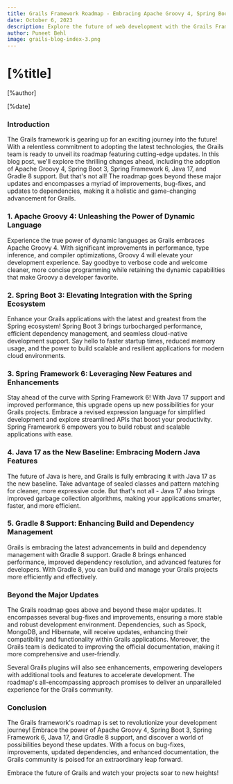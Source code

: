 ```yaml
---
title: Grails Framework Roadmap - Embracing Apache Groovy 4, Spring Boot 3, Spring Framework 6, Java 17, and Gradle 8, and Beyond!
date: October 6, 2023
description: Explore the future of web development with the Grails Framework. Discover how Grails is embracing Apache Groovy 4, Spring Boot 3, Spring Framework 6, Java 17, and Gradle 8 support to enhance your development experience. Plus, dive into bug fixes, improved documentation, and more. Join us on this exciting journey!
author: Puneet Behl
image: grails-blog-index-3.png
---
```


# [%title]

[%author]

[%date]

### Introduction

The Grails framework is gearing up for an exciting journey into the future! With a relentless commitment to adopting the latest technologies, the Grails team is ready to unveil its roadmap featuring cutting-edge updates. In this blog post, we'll explore the thrilling changes ahead, including the adoption of Apache Groovy 4, Spring Boot 3, Spring Framework 6, Java 17, and Gradle 8 support. But that's not all! The roadmap goes beyond these major updates and encompasses a myriad of improvements, bug-fixes, and updates to dependencies, making it a holistic and game-changing advancement for Grails.

### 1. Apache Groovy 4: Unleashing the Power of Dynamic Language

Experience the true power of dynamic languages as Grails embraces Apache Groovy 4. With significant improvements in performance, type inference, and compiler optimizations, Groovy 4 will elevate your development experience. Say goodbye to verbose code and welcome cleaner, more concise programming while retaining the dynamic capabilities that make Groovy a developer favorite.

### 2. Spring Boot 3: Elevating Integration with the Spring Ecosystem

Enhance your Grails applications with the latest and greatest from the Spring ecosystem! Spring Boot 3 brings turbocharged performance, efficient dependency management, and seamless cloud-native development support. Say hello to faster startup times, reduced memory usage, and the power to build scalable and resilient applications for modern cloud environments.

### 3. Spring Framework 6: Leveraging New Features and Enhancements

Stay ahead of the curve with Spring Framework 6! With Java 17 support and improved performance, this upgrade opens up new possibilities for your Grails projects. Embrace a revised expression language for simplified development and explore streamlined APIs that boost your productivity. Spring Framework 6 empowers you to build robust and scalable applications with ease.

### 4. Java 17 as the New Baseline: Embracing Modern Java Features

The future of Java is here, and Grails is fully embracing it with Java 17 as the new baseline. Take advantage of sealed classes and pattern matching for cleaner, more expressive code. But that's not all - Java 17 also brings improved garbage collection algorithms, making your applications smarter, faster, and more efficient.

### 5. Gradle 8 Support: Enhancing Build and Dependency Management

Grails is embracing the latest advancements in build and dependency management with Gradle 8 support. Gradle 8 brings enhanced performance, improved dependency resolution, and advanced features for developers. With Gradle 8, you can build and manage your Grails projects more efficiently and effectively.

### Beyond the Major Updates

The Grails roadmap goes above and beyond these major updates. It encompasses several bug-fixes and improvements, ensuring a more stable and robust development environment. Dependencies, such as Spock, MongoDB, and Hibernate, will receive updates, enhancing their compatibility and functionality within Grails applications. Moreover, the Grails team is dedicated to improving the official documentation, making it more comprehensive and user-friendly.

Several Grails plugins will also see enhancements, empowering developers with additional tools and features to accelerate development. The roadmap's all-encompassing approach promises to deliver an unparalleled experience for the Grails community.

### Conclusion

The Grails framework's roadmap is set to revolutionize your development journey! Embrace the power of Apache Groovy 4, Spring Boot 3, Spring Framework 6, Java 17, and Gradle 8 support, and discover a world of possibilities beyond these updates. With a focus on bug-fixes, improvements, updated dependencies, and enhanced documentation, the Grails community is poised for an extraordinary leap forward.

Embrace the future of Grails and watch your projects soar to new heights!
